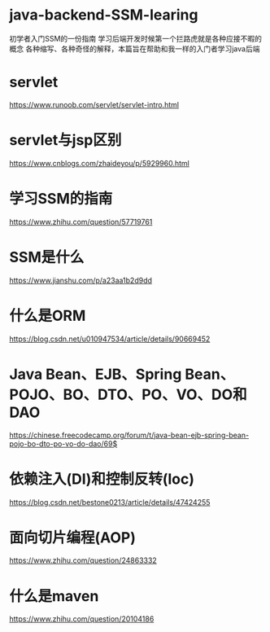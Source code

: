 # java-backend-SSM-learing
初学者入门SSM的一份指南
学习后端开发时候第一个拦路虎就是各种应接不暇的概念 各种缩写、各种奇怪的解释，本篇旨在帮助和我一样的入门者学习java后端
# servlet
https://www.runoob.com/servlet/servlet-intro.html
# servlet与jsp区别
https://www.cnblogs.com/zhaideyou/p/5929960.html
# 学习SSM的指南
https://www.zhihu.com/question/57719761
# SSM是什么
https://www.jianshu.com/p/a23aa1b2d9dd
# 什么是ORM
https://blog.csdn.net/u010947534/article/details/90669452
# Java Bean、EJB、Spring Bean、POJO、BO、DTO、PO、VO、DO和DAO
https://chinese.freecodecamp.org/forum/t/java-bean-ejb-spring-bean-pojo-bo-dto-po-vo-do-dao/69$
# 依赖注入(DI)和控制反转(Ioc)
https://blog.csdn.net/bestone0213/article/details/47424255
# 面向切片编程(AOP)
https://www.zhihu.com/question/24863332
# 什么是maven
https://www.zhihu.com/question/20104186
